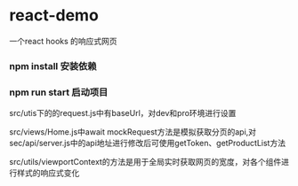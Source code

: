 # react-demo
一个react hooks 的响应式网页

### npm install 安装依赖

### npm run start 启动项目

 src/utis下的的request.js中有baseUrl，对dev和pro环境进行设置

 src/views/Home.js中await mockRequest方法是模拟获取分页的api,对sec/api/server.js中的api地址进行修改后可使用getToken、getProductList方法

src/utils/viewportContext的方法是用于全局实时获取网页的宽度，对各个组件进行样式的响应式变化